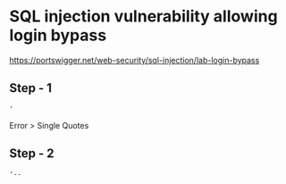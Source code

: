 # SQL injection vulnerability allowing login bypass
https://portswigger.net/web-security/sql-injection/lab-login-bypass

Step - 1
---
```
'
```
Error > Single Quotes

Step - 2
---
```
'--
```

